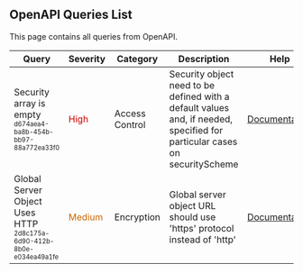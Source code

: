 ## OpenAPI Queries List
This page contains all queries from OpenAPI.

|            Query            |Severity|Category|Description|Help|
|-----------------------------|--------|--------|-----------|----|
|Security array is empty<br/><sup><sub>d674aea4-ba8b-454b-bb97-88a772ea33f0</sub></sup>|<span style="color:#C00">High</span>|Access Control|Security object need to be defined with a default values and, if needed, specified for particular cases on securityScheme|<a href="https://swagger.io/specification/#security-requirement-object">Documentation</a><br/>|
|Global Server Object Uses HTTP<br/><sup><sub>2d8c175a-6d90-412b-8b0e-e034ea49a1fe</sub></sup>|<span style="color:#C60">Medium</span>|Encryption|Global server object URL should use 'https' protocol instead of 'http'|<a href="https://swagger.io/specification/#server-object">Documentation</a><br/>|
